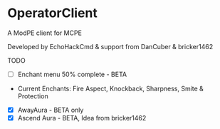 # OperatorClient
A ModPE client for MCPE

Developed by EchoHackCmd & support from DanCuber & bricker1462

TODO
- [ ] Enchant menu 50% complete - BETA
- Current Enchants:
Fire Aspect, Knockback, Sharpness, Smite & Protection
- [X] AwayAura - BETA only
- [X] Ascend Aura - BETA, Idea from bricker1462
